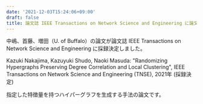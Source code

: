 ```yaml
---
date: '2021-12-03T15:24:06+09:00'
draft: false
title: 論文誌 IEEE Transactions on Network Science and Engineering に論文採録決定 (2021年 12月)
---
```


中嶋、首藤、増田（U. of Buffalo）の論文が論文誌 IEEE Transactions on Network Science and Engineering に採録決定しました。

Kazuki Nakajima, Kazuyuki Shudo, Naoki Masuda: "Randomizing Hypergraphs Preserving Degree Correlation and Local Clustering", IEEE Transactions on Network Science and Engineering (TNSE), 2021年 (採録決定)

指定した特徴量を持つハイパーグラフを生成する手法の論文です。